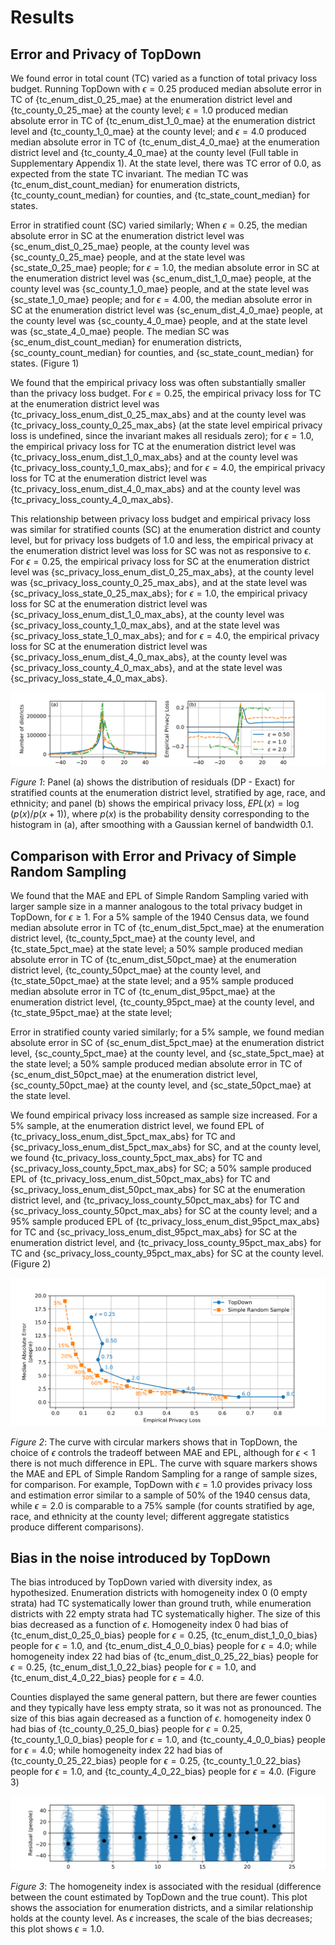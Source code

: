 
Results
=======

Error and Privacy of TopDown
----------------------------

We found error in total count (TC) varied as a function of total
privacy loss budget. Running TopDown with $\epsilon = 0.25$ produced
median absolute error in TC of {tc_enum_dist_0_25_mae} at the
enumeration district level and {tc_county_0_25_mae} at the county
level; $\epsilon = 1.0$ produced median absolute error in TC of
{tc_enum_dist_1_0_mae} at the enumeration district level and
{tc_county_1_0_mae} at the county level; and $\epsilon = 4.0$ produced
median absolute error in TC of {tc_enum_dist_4_0_mae} at the
enumeration district level and {tc_county_4_0_mae} at the county level
(Full table in Supplementary Appendix 1).  At the state level, there
was TC error of $0.0$, as expected from the state TC invariant.  The
median TC was {tc_enum_dist_count_median} for enumeration districts,
{tc_county_count_median} for counties, and {tc_state_count_median} for
states.

Error in stratified count (SC) varied similarly; When $\epsilon =
0.25$, the median absolute error in SC at the enumeration district
level was {sc_enum_dist_0_25_mae} people, at the county level was
{sc_county_0_25_mae} people, and at the state level was
{sc_state_0_25_mae} people; for $\epsilon = 1.0$, the median absolute
error in SC at the enumeration district level was
{sc_enum_dist_1_0_mae} people, at the county level was
{sc_county_1_0_mae} people, and at the state level was
{sc_state_1_0_mae} people; and for $\epsilon = 4.00$, the median
absolute error in SC at the enumeration district level was
{sc_enum_dist_4_0_mae} people, at the county level was
{sc_county_4_0_mae} people, and at the state level was
{sc_state_4_0_mae} people. The median SC was
{sc_enum_dist_count_median} for enumeration districts,
{sc_county_count_median} for counties, and {sc_state_count_median} for
states.  (Figure 1)

We found that the empirical privacy loss was often substantially
smaller than the privacy loss budget.
For $\epsilon = 0.25$, the empirical privacy loss for TC
at the enumeration district level was {tc_privacy_loss_enum_dist_0_25_max_abs}
and at the county level was {tc_privacy_loss_county_0_25_max_abs}
(at the state level empirical privacy loss is undefined, since the invariant makes all residuals zero);
for $\epsilon = 1.0$, the empirical privacy loss for TC
at the enumeration district level was {tc_privacy_loss_enum_dist_1_0_max_abs}
and at the county level was {tc_privacy_loss_county_1_0_max_abs}; and
for $\epsilon = 4.0$, the empirical privacy loss for TC
at the enumeration district level was {tc_privacy_loss_enum_dist_4_0_max_abs}
and at the county level was {tc_privacy_loss_county_4_0_max_abs}.

This relationship between privacy loss budget and empirical privacy
loss was similar for stratified counts (SC) at the enumeration
district and county level, but for privacy loss budgets of 1.0 and less, the empirical privacy
at the enumeration district level was loss for SC was not as responsive to $\epsilon$.
For $\epsilon = 0.25$, the empirical privacy loss for SC
at the enumeration district level was {sc_privacy_loss_enum_dist_0_25_max_abs},
at the county level was {sc_privacy_loss_county_0_25_max_abs}, and
at the state level was {sc_privacy_loss_state_0_25_max_abs};
for $\epsilon = 1.0$, the empirical privacy loss for SC
at the enumeration district level was {sc_privacy_loss_enum_dist_1_0_max_abs},
at the county level was {sc_privacy_loss_county_1_0_max_abs}, and
at the state level was {sc_privacy_loss_state_1_0_max_abs}; and
for $\epsilon = 4.0$, the empirical privacy loss for SC
at the enumeration district level was {sc_privacy_loss_enum_dist_4_0_max_abs},
at the county level was {sc_privacy_loss_county_4_0_max_abs}, and
at the state level was {sc_privacy_loss_state_4_0_max_abs}.

![](fig_1_hist_epl.png "Figure 1 Error Histogram and Empirical Privacy Loss Function")

*Figure 1*: Panel (a) shows the distribution of residuals (DP - Exact) for
stratified counts at the enumeration district level, stratified by
age, race, and ethnicity; and panel (b) shows the empirical privacy
loss, $EPL(x) = \log\left(p(x) / p(x+1)\right),$
where $p(x)$ is the probability density corresponding to the
histogram in (a), after smoothing with a Gaussian kernel of bandwidth
$0.1$.


Comparison with Error and Privacy of Simple Random Sampling
-----------------------------------------------------------

We found that the MAE and EPL of Simple Random Sampling varied with larger sample size in a manner analogous to the total privacy budget in TopDown, for $\epsilon \geq 1$.  For a 5% sample of the 1940 Census data, we found 
median absolute error in TC of {tc_enum_dist_5pct_mae} at the enumeration district level,
 {tc_county_5pct_mae} at the county level, and
{tc_state_5pct_mae} at the state level;
a 50% sample produced
median absolute error in TC of {tc_enum_dist_50pct_mae} at the enumeration district level,
 {tc_county_50pct_mae} at the county level, and
{tc_state_50pct_mae} at the state level;
and a 95% sample produced
median absolute error in TC of {tc_enum_dist_95pct_mae} at the enumeration district level,
 {tc_county_95pct_mae} at the county level, and
{tc_state_95pct_mae} at the state level;

Error in stratified county varied similarly; for a 5% sample, we found
median absolute error in SC of {sc_enum_dist_5pct_mae} at the enumeration district level,
 {sc_county_5pct_mae} at the county level, and
{sc_state_5pct_mae} at the state level;
a 50% sample produced
median absolute error in TC of {sc_enum_dist_50pct_mae} at the enumeration district level,
 {sc_county_50pct_mae} at the county level, and
{sc_state_50pct_mae} at the state level.

We found empirical privacy loss increased as sample size increased.
For a 5% sample,
at the enumeration district level, we found
EPL of {tc_privacy_loss_enum_dist_5pct_max_abs} for TC and {sc_privacy_loss_enum_dist_5pct_max_abs} for SC,
and at the county level, we found
{tc_privacy_loss_county_5pct_max_abs} for TC and {sc_privacy_loss_county_5pct_max_abs} for SC;
a 50% sample produced
EPL of {tc_privacy_loss_enum_dist_50pct_max_abs} for TC and {sc_privacy_loss_enum_dist_50pct_max_abs} for SC
at the enumeration district level,
and 
{tc_privacy_loss_county_50pct_max_abs} for TC and {sc_privacy_loss_county_50pct_max_abs} for SC
at the county level;
and a 95% sample produced
EPL of {tc_privacy_loss_enum_dist_95pct_max_abs} for TC and {sc_privacy_loss_enum_dist_95pct_max_abs} for SC
at the enumeration district level,
and 
{tc_privacy_loss_county_95pct_max_abs} for TC and {sc_privacy_loss_county_95pct_max_abs} for SC
at the county level.
(Figure 2)

![](fig_2_td_vs_srs.png "Figure 2 TopDown and Simple Random Sample")

*Figure 2*: The curve with circular markers shows that in TopDown, the
choice of $\epsilon$ controls the tradeoff between MAE and EPL,
although for $\epsilon < 1$ there is not much difference in EPL.  The
curve with square markers shows the MAE and EPL of Simple Random
Sampling for a range of sample sizes, for comparison.  For example,
TopDown with $\epsilon = 1.0$ provides privacy loss and estimation
error similar to a sample of 50% of the 1940 census data, while
$\epsilon = 2.0$ is comparable to a 75% sample (for counts stratified
by age, race, and ethnicity at the county level; different aggregate
statistics produce different comparisons).

Bias in the noise introduced by TopDown
---------------------------------------

The bias introduced by TopDown varied with diversity index, as
hypothesized.
Enumeration districts with homogeneity index 0 (0 empty strata) had TC
systematically lower than ground truth, while enumeration
districts with 22 empty strata had TC systematically higher.
The size of this bias decreased as a function of $\epsilon$.  Homogeneity index 0
had bias of {tc_enum_dist_0_25_0_bias} people for $\epsilon = 0.25$,
{tc_enum_dist_1_0_0_bias} people for $\epsilon = 1.0$,
and {tc_enum_dist_4_0_0_bias} people for $\epsilon = 4.0$;
while homogeneity index 22
had bias of {tc_enum_dist_0_25_22_bias} people for $\epsilon = 0.25$,
{tc_enum_dist_1_0_22_bias} people for $\epsilon = 1.0$,
and {tc_enum_dist_4_0_22_bias} people for $\epsilon = 4.0$.

Counties displayed the same general pattern, but there are fewer
counties and they typically have less empty strata, so it was not as
pronounced.
The size of this bias again decreased as a function of $\epsilon$.
homogeneity index 0
had bias of {tc_county_0_25_0_bias} people for $\epsilon = 0.25$,
{tc_county_1_0_0_bias} people for $\epsilon = 1.0$,
and {tc_county_4_0_0_bias} people for $\epsilon = 4.0$;
while homogeneity index 22
had bias of {tc_county_0_25_22_bias} people for $\epsilon = 0.25$,
{tc_county_1_0_22_bias} people for $\epsilon = 1.0$,
and {tc_county_4_0_22_bias} people for $\epsilon = 4.0$.
(Figure 3)

![](fig_3_homogeneity_bias.png "Figure 3 Homogeneity Bias")

*Figure 3*: The homogeneity index is associated with the residual
 (difference between the count estimated by TopDown and the true
 count).  This plot shows the association for enumeration districts,
 and a similar relationship holds at the county level.  As $\epsilon$
 increases, the scale of the bias decreases; this plot shows $\epsilon
 = 1.0$.




